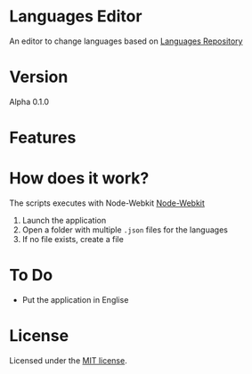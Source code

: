 # Languages ​​Editor #

An editor to change languages ​​based on [Languages Repository](https://github.com/RSamaium/Languages)

# Version #

Alpha 0.1.0

# Features #



# How does it work? #

The scripts executes with Node-Webkit [Node-Webkit](https://github.com/rogerwang/node-webkit)

1. Launch the application
2. Open a folder with multiple `.json` files for the languages 
3. If no file exists, create a file

# To Do #


- Put the application in Englise

# License #

Licensed under the [MIT license](LICENSE-MIT).​​